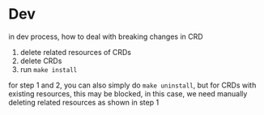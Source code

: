 # Dev

in dev process, how to deal with breaking changes in CRD

1. delete related resources of CRDs
2. delete CRDs
3. run `make install`

for step 1 and 2, you can also simply do `make uninstall`, but for CRDs with existing resources, this may be blocked, in this case, we need manually deleting related resources as shown in step 1


